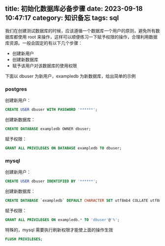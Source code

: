 title: 初始化数据库必备步骤
date: 2023-09-18 10:47:17
category: 知识备忘
tags: sql
---

我们在创建测试数据库的时候，应该遵循一个数据库一个用户的原则，避免所有数据库都使用 root 来操作，这样可以顺便练习一下赋予权限的操作，合理利用数据库资源。一般会固定的有以下几个步骤：

* 创建新用户
* 创建新数据库
* 赋予该用户对该数据库的使用权限

下面以 dbuser 为新用户，exampledb 为新数据库，给出简单的示例

### postgres

创建新用户：

```sql
CREATE USER dbuser WITH PASSWORD '******';
```

创建新数据库：

```sql
CREATE DATABASE exampledb OWNER dbuser;
```

赋予权限：

```sql
GRANT ALL PRIVILEGES ON DATABASE exampledb TO dbuser;
```

### mysql

创建新用户：

```sql
CREATE USER dbuser IDENTIFIED BY '******';
```

创建新数据库：

```sql
CREATE DATABASE `exampledb` DEFAULT CHARACTER SET utf8mb4 COLLATE utf8mb4_general_ci;
```

赋予权限：

```sql
GRANT ALL PRIVILEGES ON exampledb.* TO 'dbuser'@'%';
```

特殊的，mysql 需要执行刷新权限才能使上面的操作生效

```sql
FLUSH PRIVILEGES;
```
